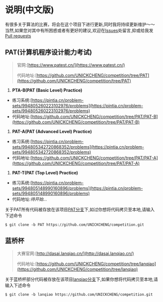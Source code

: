 # 说明(中文版)

有很多关于算法的比赛，将会在这个项目下进行更新,同时我将持续更新维护～～<br>
当然,如果您对其中有所困惑或者有更好的建议,欢迎在[Issues](https://github.com/UNICKCHENG/competition/issues)处留言,抑或给我发[Pull requests](https://github.com/UNICKCHENG/competition/pulls)



## PAT(计算机程序设计能力考试)

> 官网:[https://www.patest.cn/](https://www.patest.cn/)       
>
> 代码地址:[https://github.com/UNICKCHENG/competition/tree/PAT](https://github.com/UNICKCHENG/competition/tree/PAT)

1. **PTA-B(PAT (Basic Level) Practice)**

- 练习系统:[https://pintia.cn/problem-sets/994805260223102976/problems](https://pintia.cn/problem-sets/994805260223102976/problems)
- 代码地址:[https://github.com/UNICKCHENG/competition/tree/PAT/PAT-B](https://github.com/UNICKCHENG/competition/tree/PAT/PAT-B)

1. **PAT-A(PAT (Advanced Level) Practice)**

- 练习系统:[https://pintia.cn/problem-sets/994805342720868352/problems](https://pintia.cn/problem-sets/994805342720868352/problems)
- 代码地址:[https://github.com/UNICKCHENG/competition/tree/PAT/PAT-A](https://github.com/UNICKCHENG/competition/tree/PAT/PAT-A)

1. **PAT-T(PAT (Top Level) Practice)**

- 练习系统:[https://pintia.cn/problem-sets/994805148990160896/problems](https://pintia.cn/problem-sets/994805148990160896/problems)
- 代码地址:*待开始...*

关于PAT所有代码被存放在该项目[PAT分支](https://github.com/UNICKCHENG/competition/tree/PAT)下,如过你想将代码拷贝至本地,请输入下述命令

```
$ git clone -b PAT https://github.com/UNICKCHENG/competition.git
```



## 蓝桥杯

> 大赛官网:[http://dasai.lanqiao.cn/](http://dasai.lanqiao.cn/)    
>
> 代码地址:[https://github.com/UNICKCHENG/competition/tree/lanqiao](https://github.com/UNICKCHENG/competition/tree/lanqiao)

关于蓝桥杯部分代码被存放在该项目[lanqiao分支](https://github.com/UNICKCHENG/competition/tree/lanqiao)下,如果你想将代码拷贝至本地,请输入下述命令

```
$ git clone -b lanqiao https://github.com/UNICKCHENG/competition.git
```

